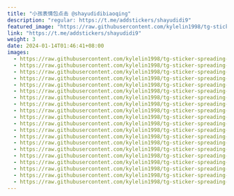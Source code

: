 ```yaml
---
title: "小孩表情包点击 @shayudidibiaoqing"
description: "regular: https://t.me/addstickers/shayudidi9"
featured_image: "https://raw.githubusercontent.com/kylelin1998/tg-sticker-spreading-worldwide-images/main/img/fbd87c82-aba8-4da4-af07-4773b60d6f08.jpg"
link: "https://t.me/addstickers/shayudidi9"
weight: 3
date: 2024-01-14T01:46:41+08:00
images:
  - https://raw.githubusercontent.com/kylelin1998/tg-sticker-spreading-worldwide-images/main/img/fbd87c82-aba8-4da4-af07-4773b60d6f08.jpg
  - https://raw.githubusercontent.com/kylelin1998/tg-sticker-spreading-worldwide-images/main/img/d5c82ef5-d99e-413f-8b8a-b2698042a99c.jpg
  - https://raw.githubusercontent.com/kylelin1998/tg-sticker-spreading-worldwide-images/main/img/fae4076d-8658-4fad-8554-6b46b7399f8f.jpg
  - https://raw.githubusercontent.com/kylelin1998/tg-sticker-spreading-worldwide-images/main/img/ee56268f-a148-4a8f-b3d9-0ee93582bbb8.jpg
  - https://raw.githubusercontent.com/kylelin1998/tg-sticker-spreading-worldwide-images/main/img/da4b849b-62bd-4cff-acdf-43183e404613.jpg
  - https://raw.githubusercontent.com/kylelin1998/tg-sticker-spreading-worldwide-images/main/img/8b535993-0eb7-47cc-97e7-0e232c1286e4.jpg
  - https://raw.githubusercontent.com/kylelin1998/tg-sticker-spreading-worldwide-images/main/img/668a7a38-b1e9-4824-a6d6-36de75a05dae.jpg
  - https://raw.githubusercontent.com/kylelin1998/tg-sticker-spreading-worldwide-images/main/img/8dd2a752-f490-4c5b-a6e1-5c6e916130fe.jpg
  - https://raw.githubusercontent.com/kylelin1998/tg-sticker-spreading-worldwide-images/main/img/2609f927-8394-4eef-b83f-896fcd98d4c2.jpg
  - https://raw.githubusercontent.com/kylelin1998/tg-sticker-spreading-worldwide-images/main/img/6f9261ef-4d2c-4b9e-b58e-c5742e645fe4.jpg
  - https://raw.githubusercontent.com/kylelin1998/tg-sticker-spreading-worldwide-images/main/img/59334354-be38-4ac7-8c29-499b6c1659dc.jpg
  - https://raw.githubusercontent.com/kylelin1998/tg-sticker-spreading-worldwide-images/main/img/df7ec81d-3310-4af7-8c3f-08aa532b79ab.jpg
  - https://raw.githubusercontent.com/kylelin1998/tg-sticker-spreading-worldwide-images/main/img/36ab0b27-d37e-408b-9871-1dfde1effbc8.jpg
  - https://raw.githubusercontent.com/kylelin1998/tg-sticker-spreading-worldwide-images/main/img/ff207760-c73f-442a-a43e-d67e6c68cff4.jpg
  - https://raw.githubusercontent.com/kylelin1998/tg-sticker-spreading-worldwide-images/main/img/2a855005-6eb5-4d8e-87bd-b8240c694e89.jpg
  - https://raw.githubusercontent.com/kylelin1998/tg-sticker-spreading-worldwide-images/main/img/bd372ca0-83b0-438a-a038-da908faedbc9.jpg
  - https://raw.githubusercontent.com/kylelin1998/tg-sticker-spreading-worldwide-images/main/img/a94c432b-3b50-4235-b7e1-f274684bfd01.jpg
  - https://raw.githubusercontent.com/kylelin1998/tg-sticker-spreading-worldwide-images/main/img/ebc4b568-beff-47e4-ab29-a3a29210c6e4.jpg
  - https://raw.githubusercontent.com/kylelin1998/tg-sticker-spreading-worldwide-images/main/img/fe7fe822-5f2e-4d41-8f57-92c60fa156d3.jpg
  - https://raw.githubusercontent.com/kylelin1998/tg-sticker-spreading-worldwide-images/main/img/0cb56e24-f6f3-4d14-8308-0a6b57107600.jpg
---
```

